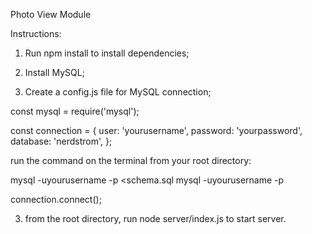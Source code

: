 
Photo View Module

Instructions:

1. Run npm install to install dependencies;

2. Install MySQL;

3. Create a config.js file for MySQL connection;

 const mysql = require('mysql');

  const connection = {
  user: 'yourusername',
  password: 'yourpassword',
  database: 'nerdstrom',
};

run the command on the terminal from your root directory: 

 mysql -uyourusername -p <schema.sql
 mysql -uyourusername -p

connection.connect();

3. from the root directory, run node server/index.js to start server.